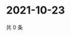 # 2021-10-23

共 0 条

<!-- BEGIN -->
<!-- 最后更新时间 Sat Oct 23 2021 10:02:55 GMT+0800 (China Standard Time) -->

<!-- END -->
